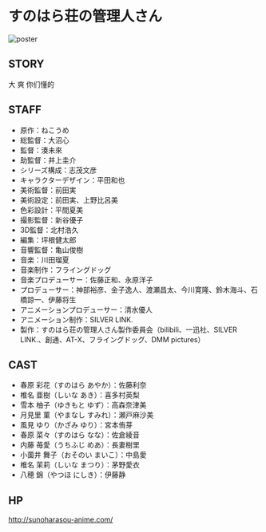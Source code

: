# すのはら荘の管理人さん

![poster](poster.png)

## STORY

大 爽 你们懂的

## STAFF

- 原作：ねこうめ
- 総監督：大沼心
- 監督：湊未來
- 助監督：井上圭介
- シリーズ構成：志茂文彦
- キャラクターデザイン：平田和也
- 美術監督：前田実
- 美術設定：前田実、上野比呂美
- 色彩設計：平間夏美
- 撮影監督：新谷優子
- 3D監督：北村浩久
- 編集：坪根健太郎
- 音響監督：亀山俊樹
- 音楽：川田瑠夏
- 音楽制作：フライングドッグ
- 音楽プロデューサー：佐藤正和、永原洋子
- プロデューサー：神部裕彦、金子逸人、渡瀬昌太、今川寛隆、鈴木海斗、石橋諒一、伊藤将生
- アニメーションプロデューサー：清水優人
- アニメーション制作：SILVER LINK.
- 製作：すのはら荘の管理人さん製作委員会（bilibili、一迅社、SILVER LINK.、創通、AT-X、フライングドッグ、DMM pictures）

## CAST

- 春原 彩花（すのはら あやか）：佐藤利奈
- 椎名 亜樹（しいな あき）：喜多村英梨
- 雪本 柚子（ゆきもと ゆず）：高森奈津美
- 月見里 菫（やまなし すみれ）：瀬戸麻沙美
- 風見 ゆり（かざみ ゆり）：宮本侑芽
- 春原 菜々（すのはら なな）：佐倉綾音
- 内藤 苺愛（うちふじ めあ）：長妻樹里
- 小薗井 舞子（おそのい まいこ）：中島愛
- 椎名 茉莉（しいな まつり）：茅野愛衣
- 八穂 錦（やつほ にしき）：伊藤静

## HP

http://sunoharasou-anime.com/

